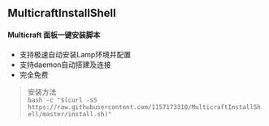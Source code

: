 ## MulticraftInstallShell
#### Multicraft 面板一键安装脚本
- 支持极速自动安装Lamp环境并配置
- 支持daemon自动搭建及连接
- 完全免费

> 安装方法  
`bash -c "$(curl -sS https://raw.githubusercontent.com/1157173310/MulticraftInstallShell/master/install.sh)"`
